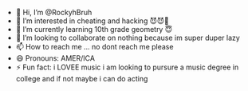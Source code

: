 - 👋 Hi, I’m @RockyhBruh
- 👀 I’m interested in cheating and hacking 😈😈🙏
- 🌱 I’m currently learning 10th grade geometry 😇
- 💞️ I’m looking to collaborate on nothing because im super duper lazy
- 📫 How to reach me ... no dont reach me please
- 😄 Pronouns: AMER/ICA
- ⚡ Fun fact: i LOVEE music i am looking to pursure a music degree in college and if not maybe i can do acting 

<!---
RockyhBruh/RockyhBruh is a ✨ special ✨ repository because its `README.md` (this file) appears on your GitHub profile.
You can click the Preview link to take a look at your changes.
--->
